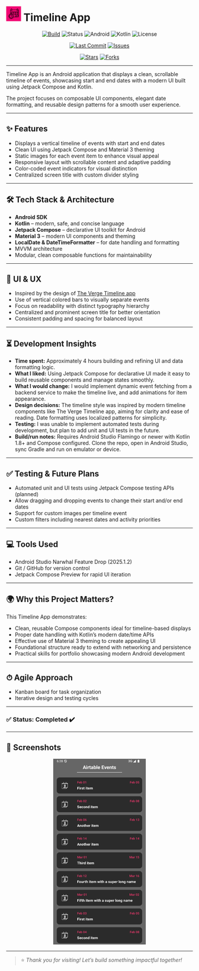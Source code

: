 # <img src="./img/logo.png" width="40" height="40"/> Timeline App

<div align="center">    

[![Build](https://img.shields.io/badge/build-passing-brightgreen.svg)](https://github.com/Laura-Oliveira/Timeline-App/actions)
![Status](https://img.shields.io/badge/Status-Complete-brightgreen)
![Android](https://img.shields.io/badge/Android-OS-green?style=plastic&logo=android)
![Kotlin](https://img.shields.io/badge/Kotlin-2.0.0-purple?style=plastic&logo=kotlin)
![License](https://img.shields.io/badge/license-MIT-blue.svg?style=plastic)

</div> 

<div align="center"> 

[![Last Commit](https://img.shields.io/github/last-commit/Laura-Oliveira/Timeline-App/main)](https://github.com/Laura-Oliveira/Timeline-App/commits/main)
[![Issues](https://img.shields.io/github/issues/Laura-Oliveira/Timeline-App)](https://github.com/Laura-Oliveira/Timeline-App/issues)

[![Stars](https://img.shields.io/github/stars/Laura-Oliveira/Timeline-App?style=social)](https://github.com/Laura-Oliveira/Timeline-App/stargazers)
[![Forks](https://img.shields.io/github/forks/Laura-Oliveira/Timeline-App?style=social)](https://github.com/Laura-Oliveira/Timeline-App/fork)

</div>

---

Timeline App is an Android application that displays a clean, scrollable timeline of events, showcasing start and end dates with a modern UI built using Jetpack Compose and Kotlin.

The project focuses on composable UI components, elegant date formatting, and reusable design patterns for a smooth user experience.

---

## ✨ **Features**
- Displays a vertical timeline of events with start and end dates
- Clean UI using Jetpack Compose and Material 3 theming
- Static images for each event item to enhance visual appeal
- Responsive layout with scrollable content and adaptive padding
- Color-coded event indicators for visual distinction
- Centralized screen title with custom divider styling

---

## 🛠 **Tech Stack & Architecture**
- **Android SDK**
- **Kotlin** – modern, safe, and concise language
- **Jetpack Compose** – declarative UI toolkit for Android
- **Material 3** – modern UI components and theming
- **LocalDate & DateTimeFormatter** – for date handling and formatting
- MVVM architecture
- Modular, clean composable functions for maintainability

---

## 🎨 **UI & UX**
- Inspired by the design of [The Verge Timeline app](https://www.theverge.com/apps/605756/tapestry-reeder-surf-timeline-apps)
- Use of vertical colored bars to visually separate events
- Focus on readability with distinct typography hierarchy
- Centralized and prominent screen title for better orientation
- Consistent padding and spacing for balanced layout

---

## ⏳ **Development Insights**

- **Time spent:** Approximately 4 hours building and refining UI and data formatting logic.
- **What I liked:** Using Jetpack Compose for declarative UI made it easy to build reusable components and manage states smoothly.
- **What I would change:** I would implement dynamic event fetching from a backend service to make the timeline live, and add animations for item appearance.
- **Design decisions:** The timeline style was inspired by modern timeline components like The Verge Timeline app, aiming for clarity and ease of reading. Date formatting uses localized patterns for simplicity.
- **Testing:** I was unable to implement automated tests during development, but plan to add unit and UI tests in the future.
- **Build/run notes:** Requires Android Studio Flamingo or newer with Kotlin 1.8+ and Compose configured. Clone the repo, open in Android Studio, sync Gradle and run on emulator or device.

---

## ✅ **Testing & Future Plans**
- Automated unit and UI tests using Jetpack Compose testing APIs (planned)
- Allow dragging and dropping events to change their start and/or end dates
- Support for custom images per timeline event
- Custom filters including nearest dates and activity priorities

---

## 💻 **Tools Used**
- Android Studio  Narwhal Feature Drop (2025.1.2)
- Git / GitHub for version control
- Jetpack Compose Preview for rapid UI iteration

---

## 🌍 **Why this Project Matters?**

This Timeline App demonstrates:

- Clean, reusable Compose components ideal for timeline-based displays
- Proper date handling with Kotlin’s modern date/time APIs
- Effective use of Material 3 theming to create appealing UI
- Foundational structure ready to extend with networking and persistence
- Practical skills for portfolio showcasing modern Android development

---

## ⏱ **Agile Approach**
- Kanban board for task organization
- Iterative design and testing cycles

---

### ✅ Status: Completed ✔️

---

## 📱 Screenshots

<p align="center">
  <img src="./img/print_1.png" width="250" height="500"/>
</p>

---

> ⭐ *Thank you for visiting! Let’s build something impactful together!*

<!-- - **Coil** – (optionally) image loading library if using network images -->